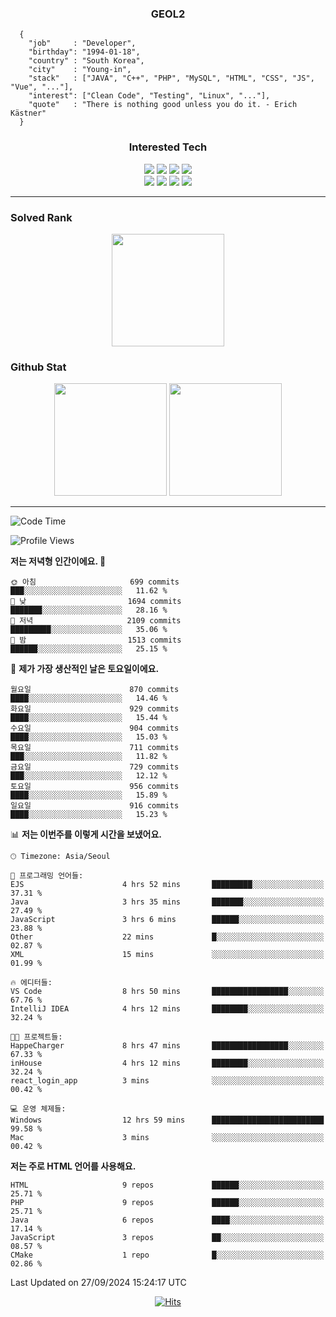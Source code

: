 <div align="center">

  ### GEOL2
</div>

```
  {
    "job"     : "Developer",
    "birthday": "1994-01-18",
    "country" : "South Korea",
    "city"    : "Young-in",
    "stack"   : ["JAVA", "C++", "PHP", "MySQL", "HTML", "CSS", "JS", "Vue", "..."],
    "interest": ["Clean Code", "Testing", "Linux", "..."], 
    "quote"   : "There is nothing good unless you do it. - Erich Kästner"
  }
  ```
  
<div align="center">
  
  ### Interested Tech
  
  <img src="https://img.shields.io/badge/CodeIgniter4-E34F26?style=flat-square&logo=codeigniter&logoColor=white">
    <img src="https://img.shields.io/badge/Laravel-F05340?style=flat-square&logo=Laravel&logoColor=white">
  <img src="https://img.shields.io/badge/SpringBoot-6DB33F?style=flat-square&logo=SpringBoot&logoColor=white">
  <img src="https://img.shields.io/badge/Express-000000?style=flat-square&logo=Express&logoColor=white">
  <br>
  <img src="https://img.shields.io/badge/Three.js-000000?style=flat-square&logo=Three.js&logoColor=white">
  <img src="https://img.shields.io/badge/JavaScript-F7DF1E?style=flat-square&logo=JavaScript&logoColor=black">
  <img src="https://img.shields.io/badge/TypeScript-007acc?style=flat-square&logo=TypeScript&logoColor=black">
  <img src="https://img.shields.io/badge/MySQL-4479A1?style=flat-square&logo=mysql&logoColor=white"><br>

</div>

------------

  ### Solved Rank
  
  <div align="center">
    <img height="180em" src="https://mazassumnida.wtf/api/v2/generate_badge?boj=geol2">
  </div>
  
  ### Github Stat 
  <div align="center">
    <img height="180em" src="https://github-readme-stats-git-masterrstaa-rickstaa.vercel.app/api?username=geol2&show_icons=true&theme=dark">
    <img height="180em" src="https://github-readme-stats-git-masterrstaa-rickstaa.vercel.app/api/top-langs/?username=geol2&show_icons=true&hide=css,scss,html&layout=compact&theme=dark&count_private=true&langs_count=8">
  </div>
  
------------

<!--START_SECTION:waka-->
![Code Time](http://img.shields.io/badge/Code%20Time-3%2C218%20hrs%2052%20mins-blue)

![Profile Views](http://img.shields.io/badge/Profile%20Views-7-blue)

**저는 저녁형 인간이에요. 🦉** 

```text
🌞 아침                     699 commits         ███░░░░░░░░░░░░░░░░░░░░░░   11.62 % 
🌆 낮　                     1694 commits        ███████░░░░░░░░░░░░░░░░░░   28.16 % 
🌃 저녁                     2109 commits        █████████░░░░░░░░░░░░░░░░   35.06 % 
🌙 밤　                     1513 commits        ██████░░░░░░░░░░░░░░░░░░░   25.15 % 
```
📅 **제가 가장 생산적인 날은 토요일이에요.** 

```text
월요일                      870 commits         ████░░░░░░░░░░░░░░░░░░░░░   14.46 % 
화요일                      929 commits         ████░░░░░░░░░░░░░░░░░░░░░   15.44 % 
수요일                      904 commits         ████░░░░░░░░░░░░░░░░░░░░░   15.03 % 
목요일                      711 commits         ███░░░░░░░░░░░░░░░░░░░░░░   11.82 % 
금요일                      729 commits         ███░░░░░░░░░░░░░░░░░░░░░░   12.12 % 
토요일                      956 commits         ████░░░░░░░░░░░░░░░░░░░░░   15.89 % 
일요일                      916 commits         ████░░░░░░░░░░░░░░░░░░░░░   15.23 % 
```


📊 **저는 이번주를 이렇게 시간을 보냈어요.** 

```text
🕑︎ Timezone: Asia/Seoul

💬 프로그래밍 언어들: 
EJS                      4 hrs 52 mins       █████████░░░░░░░░░░░░░░░░   37.31 % 
Java                     3 hrs 35 mins       ███████░░░░░░░░░░░░░░░░░░   27.49 % 
JavaScript               3 hrs 6 mins        ██████░░░░░░░░░░░░░░░░░░░   23.88 % 
Other                    22 mins             █░░░░░░░░░░░░░░░░░░░░░░░░   02.87 % 
XML                      15 mins             ░░░░░░░░░░░░░░░░░░░░░░░░░   01.99 % 

🔥 에디터들: 
VS Code                  8 hrs 50 mins       █████████████████░░░░░░░░   67.76 % 
IntelliJ IDEA            4 hrs 12 mins       ████████░░░░░░░░░░░░░░░░░   32.24 % 

🐱‍💻 프로젝트들: 
HappeCharger             8 hrs 47 mins       █████████████████░░░░░░░░   67.33 % 
inHouse                  4 hrs 12 mins       ████████░░░░░░░░░░░░░░░░░   32.24 % 
react_login_app          3 mins              ░░░░░░░░░░░░░░░░░░░░░░░░░   00.42 % 

💻 운영 체제들: 
Windows                  12 hrs 59 mins      █████████████████████████   99.58 % 
Mac                      3 mins              ░░░░░░░░░░░░░░░░░░░░░░░░░   00.42 % 
```

**저는 주로 HTML 언어를 사용해요.** 

```text
HTML                     9 repos             ██████░░░░░░░░░░░░░░░░░░░   25.71 % 
PHP                      9 repos             ██████░░░░░░░░░░░░░░░░░░░   25.71 % 
Java                     6 repos             ████░░░░░░░░░░░░░░░░░░░░░   17.14 % 
JavaScript               3 repos             ██░░░░░░░░░░░░░░░░░░░░░░░   08.57 % 
CMake                    1 repo              █░░░░░░░░░░░░░░░░░░░░░░░░   02.86 % 
```




 Last Updated on 27/09/2024 15:24:17 UTC
<!--END_SECTION:waka-->

<div align="center">
  
  [![Hits](https://hits.seeyoufarm.com/api/count/incr/badge.svg?url=https%3A%2F%2Fgithub.com%2Fgeol2&count_bg=%2379C83D&title_bg=%23555555&icon=myspace.svg&icon_color=%23E7E7E7&title=hits&edge_flat=false)](https://hits.seeyoufarm.com)
  
</div>

<!--
**Geol2/Geol2** is a ✨ _special_ ✨ repository because its `README.md` (this file) appears on your GitHub profile.

Here are some ideas to get you started:
- 🔭 I’m currently working on ...
- 🌱 I’m currently learning ...
- 👯 I’m looking to collaborate on ...
- 🤔 I’m looking for help with ...
- 💬 Ask me about ...
- 📫 How to reach me: ...
- 😄 Pronouns: ...
- ⚡ Fun fact: ...
-->
